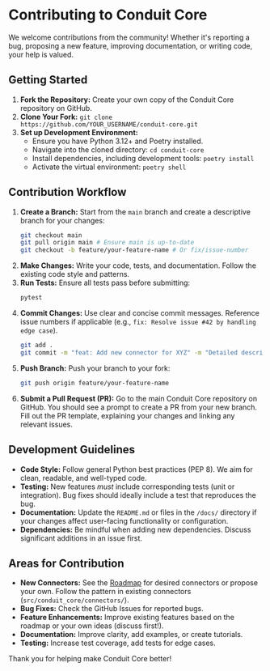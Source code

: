 # Contributing to Conduit Core

We welcome contributions from the community! Whether it's reporting a bug, proposing a new feature, improving documentation, or writing code, your help is valued.

## Getting Started

1.  **Fork the Repository:** Create your own copy of the Conduit Core repository on GitHub.
2.  **Clone Your Fork:** `git clone https://github.com/YOUR_USERNAME/conduit-core.git`
3.  **Set up Development Environment:**
    * Ensure you have Python 3.12+ and Poetry installed.
    * Navigate into the cloned directory: `cd conduit-core`
    * Install dependencies, including development tools: `poetry install`
    * Activate the virtual environment: `poetry shell`

## Contribution Workflow

1.  **Create a Branch:** Start from the `main` branch and create a descriptive branch for your changes:
    ```bash
    git checkout main
    git pull origin main # Ensure main is up-to-date
    git checkout -b feature/your-feature-name # Or fix/issue-number
    ```
2.  **Make Changes:** Write your code, tests, and documentation. Follow the existing code style and patterns.
3.  **Run Tests:** Ensure all tests pass before submitting:
    ```bash
    pytest
    ```
4.  **Commit Changes:** Use clear and concise commit messages. Reference issue numbers if applicable (e.g., `fix: Resolve issue #42 by handling edge case`).
    ```bash
    git add .
    git commit -m "feat: Add new connector for XYZ" -m "Detailed description..."
    ```
5.  **Push Branch:** Push your branch to your fork:
    ```bash
    git push origin feature/your-feature-name
    ```
6.  **Submit a Pull Request (PR):** Go to the main Conduit Core repository on GitHub. You should see a prompt to create a PR from your new branch. Fill out the PR template, explaining your changes and linking any relevant issues.

## Development Guidelines

* **Code Style:** Follow general Python best practices (PEP 8). We aim for clean, readable, and well-typed code.
* **Testing:** New features *must* include corresponding tests (unit or integration). Bug fixes should ideally include a test that reproduces the bug.
* **Documentation:** Update the `README.md` or files in the `/docs/` directory if your changes affect user-facing functionality or configuration.
* **Dependencies:** Be mindful when adding new dependencies. Discuss significant additions in an issue first.

## Areas for Contribution

* **New Connectors:** See the [Roadmap](roadmap.md) for desired connectors or propose your own. Follow the pattern in existing connectors (`src/conduit_core/connectors/`).
* **Bug Fixes:** Check the GitHub Issues for reported bugs.
* **Feature Enhancements:** Improve existing features based on the roadmap or your own ideas (discuss first!).
* **Documentation:** Improve clarity, add examples, or create tutorials.
* **Testing:** Increase test coverage, add tests for edge cases.

Thank you for helping make Conduit Core better!